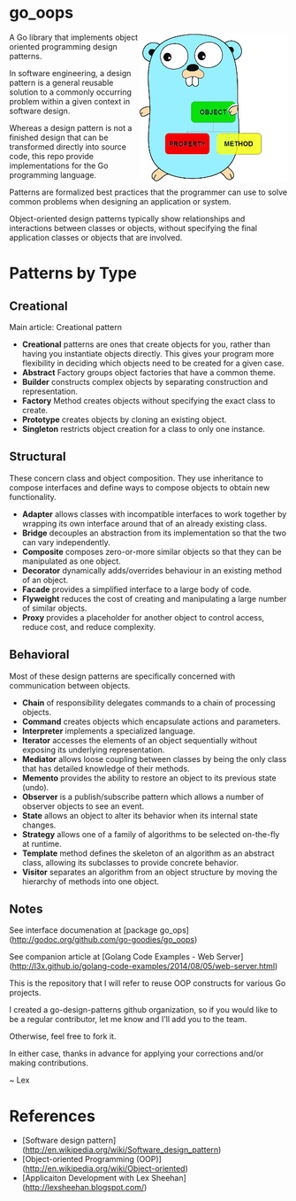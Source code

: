 # go_oops

<img align="right" src="https://github.com/go-goodies/go_oops/blob/master/golang-gopher-oop.png">

A Go library that implements object oriented programming design patterns.

In software engineering, a design pattern is a general reusable solution to a commonly occurring problem within a given context in software design. 

Whereas a design pattern is not a finished design that can be transformed directly into source code, this repo provide implementations for the Go programming language.

Patterns are formalized best practices that the programmer can use to solve common problems when designing an application or system. 

Object-oriented design patterns typically show relationships and interactions between classes or objects, without specifying the final application classes or objects that are involved. 


# Patterns by Type

## Creational

Main article: Creational pattern

* __Creational__ patterns are ones that create objects for you, rather than having you instantiate objects directly. This gives your program more flexibility in deciding which objects need to be created for a given case.
* __Abstract__ Factory groups object factories that have a common theme.
* __Builder__ constructs complex objects by separating construction and representation.
* __Factory__ Method creates objects without specifying the exact class to create.
* __Prototype__ creates objects by cloning an existing object.
* __Singleton__ restricts object creation for a class to only one instance.


## Structural

These concern class and object composition. They use inheritance to compose interfaces and define ways to compose objects to obtain new functionality.

* __Adapter__ allows classes with incompatible interfaces to work together by wrapping its own interface around that of an already existing class.
* __Bridge__ decouples an abstraction from its implementation so that the two can vary independently.
* __Composite__ composes zero-or-more similar objects so that they can be manipulated as one object.
* __Decorator__ dynamically adds/overrides behaviour in an existing method of an object.
* __Facade__ provides a simplified interface to a large body of code.
* __Flyweight__ reduces the cost of creating and manipulating a large number of similar objects.
* __Proxy__ provides a placeholder for another object to control access, reduce cost, and reduce complexity.


## Behavioral

Most of these design patterns are specifically concerned with communication between objects.

* __Chain__ of responsibility delegates commands to a chain of processing objects.
* __Command__ creates objects which encapsulate actions and parameters.
* __Interpreter__ implements a specialized language.
* __Iterator__ accesses the elements of an object sequentially without exposing its underlying representation.
* __Mediator__ allows loose coupling between classes by being the only class that has detailed knowledge of their methods.
* __Memento__ provides the ability to restore an object to its previous state (undo).
* __Observer__ is a publish/subscribe pattern which allows a number of observer objects to see an event.
* __State__ allows an object to alter its behavior when its internal state changes.
* __Strategy__ allows one of a family of algorithms to be selected on-the-fly at runtime.
* __Template__ method defines the skeleton of an algorithm as an abstract class, allowing its subclasses to provide concrete behavior.
* __Visitor__ separates an algorithm from an object structure by moving the hierarchy of methods into one object.

## Notes

See interface documenation at [package go_ops] (http://godoc.org/github.com/go-goodies/go_oops)

See companion article at [Golang Code Examples - Web Server] (http://l3x.github.io/golang-code-examples/2014/08/05/web-server.html)

This is the repository that I will refer to reuse OOP constructs for various Go projects.

I created a go-design-patterns github organization, so if you would like to be a regular contributor, let me know and I'll add you to the team.

Otherwise, feel free to fork it.

In either case, thanks in advance for applying your corrections and/or making contributions.

~ Lex

# References

* [Software design pattern] (http://en.wikipedia.org/wiki/Software_design_pattern)
* [Object-oriented Programming (OOP)] (http://en.wikipedia.org/wiki/Object-oriented)
* [Applicaiton Development with Lex Sheehan] (http://lexsheehan.blogspot.com/)